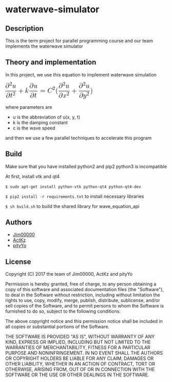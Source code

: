 # waterwave-simulator

## Description 

This is the term project for parallel programming course and our team implements the waterwave simulator

## Theory and implementation

In this project, we use this equation to implement waterwave
simulation

![$\frac{\partial^2{u}}{\partial{t^2}} + k\frac{\partial{u}}{\partial{t}} = c^2(\frac{\partial^2{u}}{\partial{x^2}} + \frac{\partial^2{u}}{\partial{y^2}})$](imgs/formula.png)

where parameters are

- u is the abbreviation of u(x, y, t)
- k is the damping constant
- c is the wave speed

and then we use a few parallel techniques to accelerate this program

## Build 

Make sure that you have installed python2 and pip2
python3 is incompatible

At first, install vtk and qt4

`$ sudo apt-get install python-vtk python-qt4 python-qt4-dev`

`$ pip2 install -r requirements.txt` to install necessary libraries

`$ sh build.sh` to build the shared library for wave_equation_api

## Authors

- [Jim00000](https://github.com/Jim00000)
- [ActKz](https://github.com/ActKz)
- [pityYo](https://github.com/pityYo)

## License

Copyright (C) 2017 the team of Jim00000, ActKz and pityYo

Permission is hereby granted, free of charge, to any person obtaining a copy of this software and associated documentation files (the "Software"), to deal in the Software without restriction, including without limitation the rights to use, copy, modify, merge, publish, distribute, sublicense, and/or sell copies of the Software, and to permit persons to whom the Software is furnished to do so, subject to the following conditions:

The above copyright notice and this permission notice shall be included in all copies or substantial portions of the Software.

THE SOFTWARE IS PROVIDED "AS IS", WITHOUT WARRANTY OF ANY KIND, EXPRESS OR IMPLIED, INCLUDING BUT NOT LIMITED TO THE WARRANTIES OF MERCHANTABILITY, FITNESS FOR A PARTICULAR PURPOSE AND NONINFRINGEMENT. IN NO EVENT SHALL THE AUTHORS OR COPYRIGHT HOLDERS BE LIABLE FOR ANY CLAIM, DAMAGES OR OTHER LIABILITY, WHETHER IN AN ACTION OF CONTRACT, TORT OR OTHERWISE, ARISING FROM, OUT OF OR IN CONNECTION WITH THE SOFTWARE OR THE USE OR OTHER DEALINGS IN THE SOFTWARE.